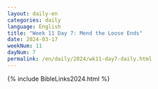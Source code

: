 ```yaml
---
layout: daily-en
categories: daily
language: English
title: "Week 11 Day 7: Mend the Loose Ends"
date: 2024-03-17
weekNum: 11
dayNum: 7
permalink: /en/daily/2024/wk11-day7-daily.html
---
```



{% include BibleLinks2024.html %}

